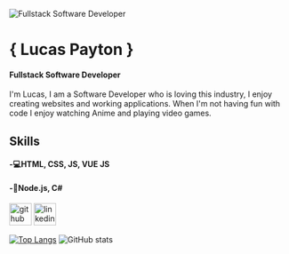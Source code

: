 ![Fullstack Software Developer](https://quotefancy.com/media/wallpaper/3840x2160/3926219-Russell-Simmons-Quote-Surround-yourself-with-people-who-are.jpg)

# { Lucas Payton }
#### Fullstack Software Developer

I'm Lucas, I am a Software Developer who is loving this industry, I enjoy creating websites and working applications. When I'm not having fun with code I enjoy watching Anime and playing video games.

## Skills

#### -💻HTML, CSS, JS, VUE JS
#### -💾Node.js, C#

[<img src='https://cdn.jsdelivr.net/npm/simple-icons@3.0.1/icons/github.svg' alt='github' height='40'>](https://github.com/Jarrod-Payton)  [<img src='https://cdn.jsdelivr.net/npm/simple-icons@3.0.1/icons/linkedin.svg' alt='linkedin' height='40'>](https://www.linkedin.com/in/https://www.linkedin.com/in/lucaspayton//)  

[![Top Langs](https://github-readme-stats.vercel.app/api/top-langs/?username=Jarrod-Payton)](https://github.com/anuraghazra/github-readme-stats)
![GitHub stats](https://github-readme-stats.vercel.app/api?username=Jarrod-Payton&show_icons=true)

